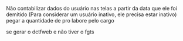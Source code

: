 Não contabilizar dados do usuário nas telas a partir da data que ele foi demitido
(Para considerar um usuário inativo, ele precisa estar inativo)
pegar a quantidade de pro labore pelo cargo

se gerar o dctfweb e não tiver o fgts